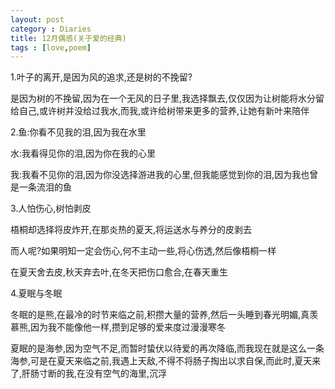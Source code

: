 ```yaml
---
layout: post
category : Diaries
title: 12月偶感(关于爱的经典)
tags : [love,poem]
---
```



1.叶子的离开,是因为风的追求,还是树的不挽留?

是因为树的不挽留,因为在一个无风的日子里,我选择飘去,仅仅因为让树能将水分留给自己,或许树并没给过我水,而我,或许给树带来更多的营养,让她有新叶来陪伴

2.鱼:你看不见我的泪,因为我在水里

水:我看得见你的泪,因为你在我的心里

我:我看不见你的泪,因为你没选择游进我的心里,但我能感觉到你的泪,因为我也曾是一条流泪的鱼

3.人怕伤心,树怕剥皮

梧桐却选择将皮炸开,在那炎热的夏天,将运送水与养分的皮剥去

而人呢?如果明知一定会伤心,何不主动一些,将心伤透,然后像梧桐一样

在夏天舍去皮,秋天弃去叶,在冬天把伤口愈合,在春天重生

4.夏眠与冬眠

冬眠的是熊,在最冷的时节来临之前,积攒大量的营养,然后一头睡到春光明媚,真羡慕熊,因为我不能像他一样,攒到足够的爱来度过漫漫寒冬

夏眠的是海参,因为空气不足,而暂时蛰伏以待爱的再次降临,而我现在就是这么一条海参,可是在夏天来临之前,我遇上天敌,不得不将肠子掏出以求自保,而此时,夏天来了,肝肠寸断的我,在没有空气的海里,沉浮
 